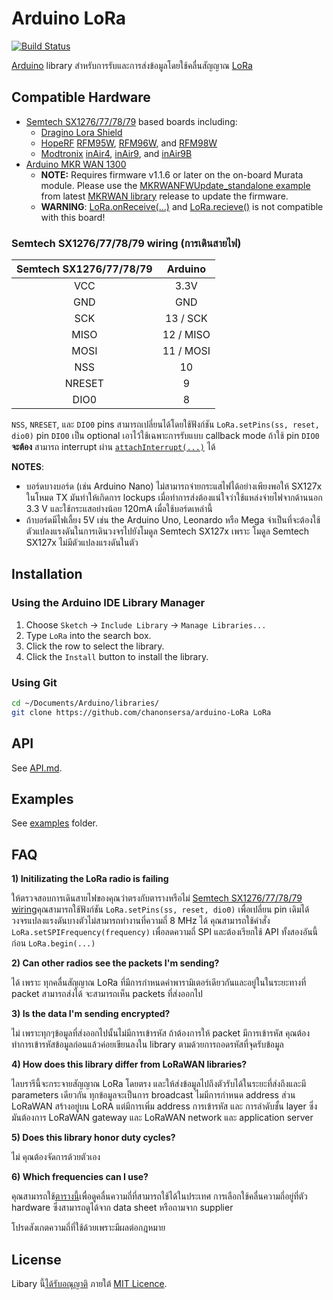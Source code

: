 # Arduino LoRa

[![Build Status](https://travis-ci.org/sandeepmistry/arduino-LoRa.svg?branch=master)](https://travis-ci.org/sandeepmistry/arduino-LoRa)

[Arduino](https://arduino.cc/) library สำหรับการรับและการส่งข้อมูลโดยใช้คลื่นสัญญาณ [LoRa](https://www.lora-alliance.org/)

## Compatible Hardware

 * [Semtech SX1276/77/78/79](http://www.semtech.com/apps/product.php?pn=SX1276) based boards including:
   * [Dragino Lora Shield](http://www.dragino.com/products/module/item/102-lora-shield.html)
   * [HopeRF](http://www.hoperf.com/rf_transceiver/lora/) [RFM95W](http://www.hoperf.com/rf_transceiver/lora/RFM95W.html), [RFM96W](http://www.hoperf.com/rf_transceiver/lora/RFM96W.html), and [RFM98W](http://www.hoperf.com/rf_transceiver/lora/RFM98W.html)
   * [Modtronix](http://modtronix.com/) [inAir4](http://modtronix.com/inair4.html), [inAir9](http://modtronix.com/inair9.html), and [inAir9B](http://modtronix.com/inair9b.html)
 * [Arduino MKR WAN 1300](https://store.arduino.cc/usa/mkr-wan-1300)
   * **NOTE:** Requires firmware v1.1.6 or later on the on-board Murata module. Please use the [MKRWANFWUpdate_standalone example](https://github.com/arduino-libraries/MKRWAN/blob/master/examples/MKRWANFWUpdate_standalone/MKRWANFWUpdate_standalone.ino) from latest [MKRWAN library](https://github.com/arduino-libraries/MKRWAN) release to update the firmware.
   * **WARNING**: [LoRa.onReceive(...)](https://github.com/sandeepmistry/arduino-LoRa/blob/master/API.md#register-callback) and [LoRa.recieve()](https://github.com/sandeepmistry/arduino-LoRa/blob/master/API.md#receive-mode) is not compatible with this board!

### Semtech SX1276/77/78/79 wiring (การเดินสายไฟ)

| Semtech SX1276/77/78/79 | Arduino |
| :---------------------: | :------:|
| VCC | 3.3V |
| GND | GND |
| SCK | 13 / SCK |
| MISO | 12 / MISO |
| MOSI | 11 / MOSI |
| NSS | 10 |
| NRESET | 9 |
| DIO0 | 8 |


`NSS`, `NRESET`, และ `DIO0` pins สามารถเปลี่ยนได้โดยใช้ฟังก์ชัน `LoRa.setPins(ss, reset, dio0)` pin `DIO0` เป็น optional เอาไว้ใช้เฉพาะการรับแบบ callback mode ถ้าใช้ pin `DIO0` **จะต้อง** สามารถ interrupt ผ่าน [`attachInterrupt(...)`](https://www.arduino.cc/en/Reference/AttachInterrupt) ได้

**NOTES**:
 * บอร์ดบางบอร์ด (เช่น Arduino Nano) ไม่สามารถจ่ายกระแสไฟได้อย่างเพียงพอให้ SX127x ในโหมด TX มันทำให้เกิดการ lockups เมื่อทำการส่งต้องแน่ใจว่าใช้แหล่งจ่ายไฟจากด้านนอก 3.3 V และใช้กระแสอย่างน้อย 120mA เมื่อใช้บอร์ดเหล่านี้
 * ถ้าบอร์ดมีไฟเลี้ยง 5V เช่น the Arduino Uno, Leonardo หรือ Mega จำเป็นที่จะต้องใช้ตัวแปลงแรงดันในการเดินวงจรไปยังโมดูล Semtech SX127x เพราะ โมดูล Semtech SX127x ไม่มีตัวแปลงแรงดันในตัว

## Installation

### Using the Arduino IDE Library Manager

1. Choose `Sketch` -> `Include Library` -> `Manage Libraries...`
2. Type `LoRa` into the search box.
3. Click the row to select the library.
4. Click the `Install` button to install the library.

### Using Git

```sh
cd ~/Documents/Arduino/libraries/
git clone https://github.com/chanonsersa/arduino-LoRa LoRa
```

## API

See [API.md](API.md).

## Examples

See [examples](examples) folder.

## FAQ

**1) Initilizating the LoRa radio is failing**

ให้ตรวจสอบการเดินสายไฟของคุณว่าตรงกับตารางหรือไม่
[Semtech SX1276/77/78/79 wiring](#semtech-sx1276777879-wiring)คุณสามารถใช้ฟังก์ชัน `LoRa.setPins(ss, reset, dio0)` เพื่อเปลี่ยน pin เดิมได้ วงจรแปลงแรงดันบางตัวไม่สามารถทำงานที่ความถี่ 8 MHz ได้ คุณสามารถใช้คำสั่ง `LoRa.setSPIFrequency(frequency)` เพื่อลดความถี่ SPI และต้องเรียกใช้ API ทั้งสองอันนี้ก่อน `LoRa.begin(...)`

**2) Can other radios see the packets I'm sending?**

ได้ เพราะ ทุกคลื่นสัญญาณ LoRa ที่มีการกำหนดค่าพารามิเตอร์เดียวกันและอยู่ในในระยะทางที่ packet สามารถส่งได้ จะสามารถเห็น packets ที่ส่งออกไป

**3) Is the data I'm sending encrypted?**

ไม่ เพราะทุกๆข้อมูลที่ส่งออกไปนั้นไม่มีการเข้ารหัส ถ้าต้องการให้ packet มีการเข้ารหัส คุณต้องทำการเข้ารหัสข้อมูลก่อนแล้วค่อยเขียนลงใน library ตามด้วยการถอดรหัสที่จุดรับข้อมูล

**4) How does this library differ from LoRaWAN libraries?**

ไลบรารีนี้จะกระจายสัญญาณ LoRa โดยตรง และให้ส่งข้อมูลไปถึงตัวรับได้ในระยะที่ส่งถึงและมี parameters เดียวกัน ทุกข้อมูลจะเป็นการ broadcast ไมมีการกำหนด address ส่วน LoRaWAN สร้างอยู่บน LoRA แต่มีการเพิ่ม address การเข้ารหัส และ การลำดับชั้น layer ซึ่งมันต้องการ LoRaWAN gateway และ LoRaWAN network และ application server

**5) Does this library honor duty cycles?**

ไม่ คุณต้องจัดการด้วยตัวเอง

**6) Which frequencies can I use?**

คุณสามารถใช้[ตารางนี้](https://www.thethingsnetwork.org/wiki/LoRaWAN/Frequencies/By-Country)เพื่อดูคลื่นความถี่ที่สามารถใช้ได้ในประเทศ การเลือกใช้คลื่นความถี่อยู่ที่ตัว hardware ซึ่งสามารถดูได้จาก data sheet หรือถามจาก supplier

โปรดสังเกตความถี่ที่ใช้ด้วยเพราะมีผลต่อกฎหมาย

## License

Libary นี้[ได้รับอณุญาติ](LICENSE) ภายใต้ [MIT Licence](https://en.wikipedia.org/wiki/MIT_License).
